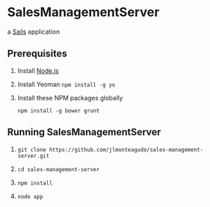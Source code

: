 # SalesManagementServer

a [Sails](http://sailsjs.org) application

## Prerequisites

1. Install [Node.js](http://nodejs.org)

2. Install Yeoman `npm install -g yo`

3. Install these NPM packages globally

    ```
    npm install -g bower grunt
    ```

## Running SalesManagementServer


1. `git clone https://github.com/jlmonteagudo/sales-management-server.git`

2. `cd sales-management-server`

3. `npm install`

4. `node app`
